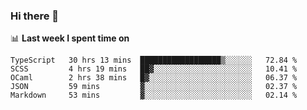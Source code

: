 ### Hi there 👋

<!--
**DBvc/DBvc** is a ✨ _special_ ✨ repository because its `README.md` (this file) appears on your GitHub profile.

Here are some ideas to get you started:

- 🔭 I’m currently working on ...
- 🌱 I’m currently learning ...
- 👯 I’m looking to collaborate on ...
- 🤔 I’m looking for help with ...
- 💬 Ask me about ...
- 📫 How to reach me: ...
- 😄 Pronouns: ...
- ⚡ Fun fact: ...
-->

📊 **Last week I spent time on**
<!--START_SECTION:waka-->
```text
TypeScript   30 hrs 13 mins  ██████████████████▒░░░░░░   72.84 % 
SCSS         4 hrs 19 mins   ██▓░░░░░░░░░░░░░░░░░░░░░░   10.41 % 
OCaml        2 hrs 38 mins   █▓░░░░░░░░░░░░░░░░░░░░░░░   06.37 % 
JSON         59 mins         ▓░░░░░░░░░░░░░░░░░░░░░░░░   02.37 % 
Markdown     53 mins         ▓░░░░░░░░░░░░░░░░░░░░░░░░   02.14 % 
```
<!--END_SECTION:waka-->

